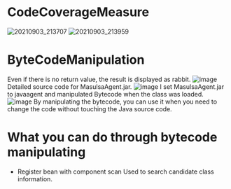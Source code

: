 # CodeCoverageMeasure
![20210903_213707](https://user-images.githubusercontent.com/35192352/132006502-fc78cb68-f8fe-4c06-808b-7fc1ca18a71f.png)
![20210903_213959](https://user-images.githubusercontent.com/35192352/132006687-a5012670-409d-4034-9fd4-a24a218357b7.png)

# ByteCodeManipulation
Even if there is no return value, the result is displayed as rabbit.
![image](https://user-images.githubusercontent.com/35192352/132127181-d8a3218d-ee1f-4be9-85ff-58df708456e4.png)
Detailed source code for MasulsaAgent.jar.
![image](https://user-images.githubusercontent.com/35192352/132127172-207c31b7-433b-4630-b2b0-be1044f2f3b0.png)
I set MasulsaAgent.jar to javaagent and manipulated Bytecode when the class was loaded.
![image](https://user-images.githubusercontent.com/35192352/132127175-2ac9cc4e-5d7b-44c2-ab83-e86c264e1d77.png)
By manipulating the bytecode, you can use it when you need to change the code without touching the Java source code.
# What you can do through bytecode manipulating
- Register bean with component scan Used to search candidate class information.

